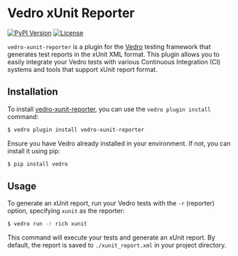 # Vedro xUnit Reporter

[![PyPI Version](https://img.shields.io/pypi/v/vedro-xunit-reporter)](https://pypi.org/project/vedro-xunit-reporter/)
[![License](https://img.shields.io/github/license/mickeystreicher/vedro-xunit-reporter)](https://github.com/mickeystreicher/vedro-xunit-reporter/blob/main/LICENSE)

`vedro-xunit-reporter` is a plugin for the [Vedro](https://vedro.io/) testing framework that generates test reports in the xUnit XML format. This plugin allows you to easily integrate your Vedro tests with various Continuous Integration (CI) systems and tools that support xUnit report format.

## Installation

To install [vedro-xunit-reporter](https://pypi.org/project/vedro-xunit-reporter/), you can use the `vedro plugin install` command:

```sh
$ vedro plugin install vedro-xunit-reporter
```

Ensure you have Vedro already installed in your environment. If not, you can install it using pip:

```sh
$ pip install vedro
```

## Usage

To generate an xUnit report, run your Vedro tests with the `-r` (reporter) option, specifying `xunit` as the reporter:

```sh
$ vedro run -r rich xunit
```

This command will execute your tests and generate an xUnit report. By default, the report is saved to `./xunit_report.xml` in your project directory.
